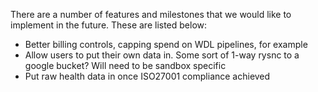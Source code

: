 There are a number of features and milestones that we would like to implement in the future. These are listed below:

- Better billing controls, capping spend on WDL pipelines, for example
- Allow users to put their own data in. Some sort of 1-way rysnc to a google bucket? Will need to be sandbox specific
- Put raw health data in once ISO27001 compliance achieved